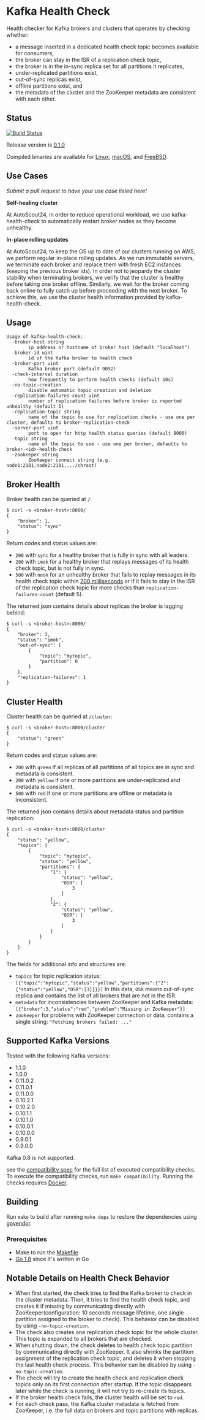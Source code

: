 # Kafka Health Check

Health checker for Kafka brokers and clusters that operates by checking whether:

* a message inserted in a dedicated health check topic becomes available for consumers,
* the broker can stay in the ISR of a replication check topic,
* the broker is in the in-sync replica set for all partitions it replicates,
* under-replicated partitions exist,
* out-of-sync replicas exist,
* offline partitions exist, and
* the metadata of the cluster and the ZooKeeper metadata are consistent with each other.

## Status
[![Build Status](https://travis-ci.org/andreas-schroeder/kafka-health-check.svg?branch=master)](https://travis-ci.org/andreas-schroeder/kafka-health-check)

Release version is [0.1.0](https://github.com/andreas-schroeder/kafka-health-check/releases/tag/v0.1.0)

Compiled binaries are available for
[Linux](https://github.com/andreas-schroeder/kafka-health-check/releases/download/v0.1.0/kafka-health-check_0.1.0_linux_amd64.tar.gz),
[macOS](https://github.com/andreas-schroeder/kafka-health-check/releases/download/v0.1.0/kafka-health-check_0.1.0_darwin_amd64.tar.gz), and
[FreeBSD](https://github.com/andreas-schroeder/kafka-health-check/releases/download/v0.1.0/kafka-health-check_0.1.0_freebsd_amd64.tar.gz).

## Use Cases

_Submit a pull request to have your use case listed here!_

**Self-healing cluster**

At AutoScout24, in order to reduce operational
workload, we use kafka-health-check to automatically restart broker nodes as
they become unhealthy.

**In-place rolling updates**

At AutoScout24, to keep the OS up to date of our clusters running on AWS, we
perform regular in-place rolling updates. As we run immutable servers, we
terminate each broker and replace them with fresh EC2 instances (keeping the
previous broker ids). In order not to jeopardy the cluster stability when
terminating brokers, we verify that the cluster is healthy before taking one
broker offline.
Similarly, we wait for the broker coming back online to fully catch up before
proceeding with the next broker. To achieve this, we use the cluster health
information provided by kafka-health-check.

## Usage

```
Usage of kafka-health-check:
  -broker-host string
    	ip address or hostname of broker host (default "localhost")
  -broker-id uint
    	id of the Kafka broker to health check
  -broker-port uint
    	Kafka broker port (default 9092)
  -check-interval duration
    	how frequently to perform health checks (default 10s)
  -no-topic-creation
    	disable automatic topic creation and deletion
  -replication-failures-count uint
    	number of replication failures before broker is reported unhealthy (default 5)
  -replication-topic string
    	name of the topic to use for replication checks - use one per cluster, defaults to broker-replication-check
  -server-port uint
    	port to open for http health status queries (default 8000)
  -topic string
    	name of the topic to use - use one per broker, defaults to broker-<id>-health-check
  -zookeeper string
    	ZooKeeper connect string (e.g. node1:2181,node2:2181,.../chroot)
```

## Broker Health

Broker health can be queried at `/`:

```
$ curl -s <broker-host>:8000/
{
    "broker": 1,
    "status": "sync"
}
```

Return codes and status values are:
* `200` with `sync` for a healthy broker that is fully in sync with all leaders.
* `200` with `imok` for a healthy broker that replays messages of its health
                    check topic, but is not fully in sync.
* `500` with `nook` for an unhealthy broker that fails to replay messages in its health
  check topic within [200 milliseconds](./main.go#L43) or if it fails to stay in the ISR
  of the replication check topic for more checks than `replication-failures-count` (default 5).


The returned json contains details about replicas the broker is lagging behind:

```
$ curl -s <broker-host>:8000/
{
    "broker": 3,
    "status": "imok",
    "out-of-sync": [
        {
            "topic": "mytopic",
            "partition": 0
        }
    ],
    "replication-failures": 1
}
```

## Cluster Health

Cluster health can be queried at `/cluster`:

```
$ curl -s <broker-host>:8000/cluster
{
    "status": "green"
}
```

Return codes and status values are:
* `200` with `green`  if all replicas of all partitions of all topics are in sync and metadata is consistent.
* `200` with `yellow` if one or more partitions are under-replicated and metadata is consistent.
* `500` with `red` if one or more partitions are offline or metadata is inconsistent.

The returned json contains details about metadata status and partition replication:

```
$ curl -s <broker-host>:8000/cluster
{
    "status": "yellow",
    "topics": [
        {
            "topic": "mytopic",
            "status": "yellow",
            "partitions": {
                "1": {
                    "status": "yellow",
                    "OSR": [
                        3
                    ]
                },
                "2": {
                    "status": "yellow",
                    "OSR": [
                        3
                    ]
                }
            }
        }
    ]
}
```

The fields for additional info and structures are:
* `topics` for topic replication status: `[{"topic":"mytopic","status":"yellow","partitions":{"2":{"status":"yellow","OSR":[3]}}}]`
   In this data, `OSR` means out-of-sync replica and contains the list of all brokers that are not in the ISR.
* `metadata` for inconsistencies between ZooKeeper and Kafka metadata: `[{"broker":3,"status":"red","problem":"Missing in ZooKeeper"}]`
* `zookeeper` for problems with ZooKeeper connection or data, contains a single string: `"Fetching brokers failed: ..."`

## Supported Kafka Versions

Tested with the following Kafka versions:

* 1.1.0
* 1.0.0
* 0.11.0.2
* 0.11.0.1
* 0.11.0.0
* 0.10.2.1
* 0.10.2.0
* 0.10.1.1
* 0.10.1.0
* 0.10.0.1
* 0.10.0.0
* 0.9.0.1
* 0.9.0.0

Kafka 0.8 is not supported.

see the [compatibility spec](./compatibility/spec.yaml) for the full list of executed compatibility checks.
To execute the compatibility checks, run `make compatibility`. Running the checks requires [Docker](https://www.docker.com/).

## Building

Run `make` to build after running `make deps` to restore the dependencies using [govendor](https://github.com/kardianos/govendor).

### Prerequisites

* Make to run the [Makefile](Makefile)
* [Go 1.8](https://golang.org/dl/) since it's written in Go


## Notable Details on Health Check Behavior

* When first started, the check tries to find the Kafka broker to check in the cluster metadata. Then, it tries to
  find the health check topic, and creates it if missing by communicating directly with ZooKeeper(configuration:
  10 seconds message lifetime, one single partition assigned to the broker to check).
  This behavior can be disabled by using `-no-topic-creation`.
* The check also creates one replication check topic for the whole cluster. This topic is expanded to all brokers
  that are checked.
* When shutting down, the check deletes to health check topic partition by communicating directly with ZooKeeper.
  It also shrinks the partition assignment of the replication check topic, and deletes it when stopping the last
  health check process. This behavior can be disabled by using `-no-topic-creation`.
* The check will try to create the health check and replication check topics only on its first connection after startup.
  If the topic disappears later while the check is running, it will not try to re-create its topics.
* If the broker health check fails, the cluster health will be set to `red`.
* For each check pass, the Kafka cluster metadata is fetched from ZooKeeper, i.e. the full data on brokers and topic
  partitions with replicas.
